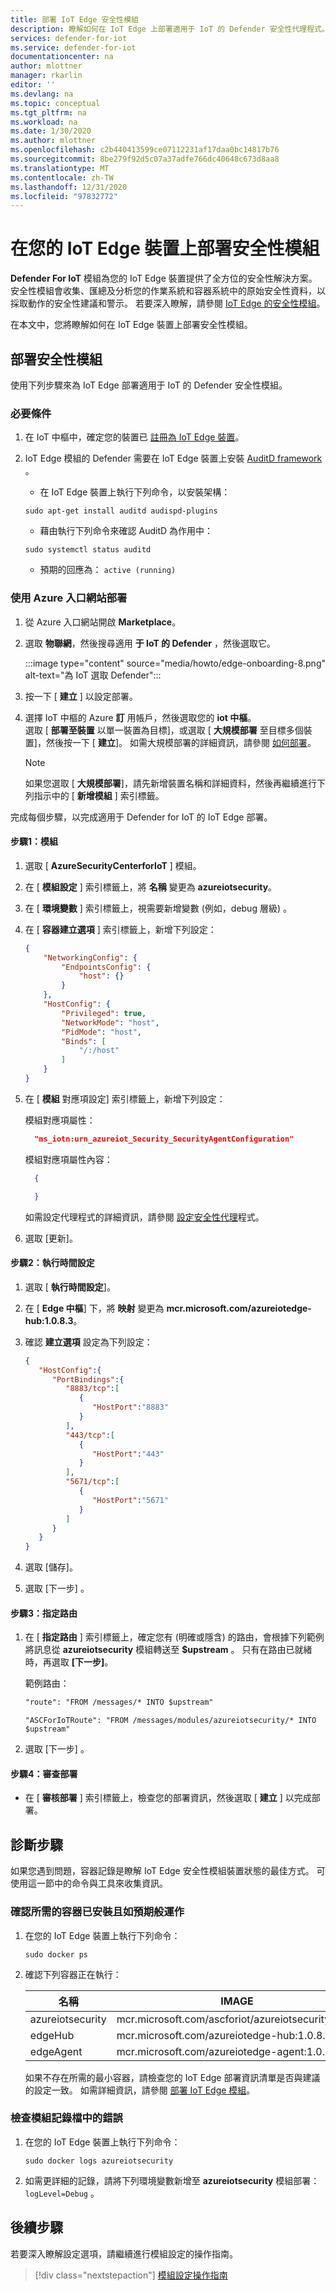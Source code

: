 ```yaml
---
title: 部署 IoT Edge 安全性模組
description: 瞭解如何在 IoT Edge 上部署適用于 IoT 的 Defender 安全性代理程式。
services: defender-for-iot
ms.service: defender-for-iot
documentationcenter: na
author: mlottner
manager: rkarlin
editor: ''
ms.devlang: na
ms.topic: conceptual
ms.tgt_pltfrm: na
ms.workload: na
ms.date: 1/30/2020
ms.author: mlottner
ms.openlocfilehash: c2b440413599ce07112231af17daa0bc14817b76
ms.sourcegitcommit: 8be279f92d5c07a37adfe766dc40648c673d8aa8
ms.translationtype: MT
ms.contentlocale: zh-TW
ms.lasthandoff: 12/31/2020
ms.locfileid: "97832772"
---
```

# <a name="deploy-a-security-module-on-your-iot-edge-device"></a>在您的 IoT Edge 裝置上部署安全性模組

**Defender For IoT** 模組為您的 IoT Edge 裝置提供了全方位的安全性解決方案。
安全性模組會收集、匯總及分析您的作業系統和容器系統中的原始安全性資料，以採取動作的安全性建議和警示。
若要深入瞭解，請參閱 [IoT Edge 的安全性模組](security-edge-architecture.md)。

在本文中，您將瞭解如何在 IoT Edge 裝置上部署安全性模組。

## <a name="deploy-security-module"></a>部署安全性模組

使用下列步驟來為 IoT Edge 部署適用于 IoT 的 Defender 安全性模組。

### <a name="prerequisites"></a>必要條件

1. 在 IoT 中樞中，確定您的裝置已 [註冊為 IoT Edge 裝置](../iot-edge/how-to-manual-provision-symmetric-key.md#register-a-new-device)。

1. IoT Edge 模組的 Defender 需要在 IoT Edge 裝置上安裝 [AuditD framework](https://linux.die.net/man/8/auditd) 。

    - 在 IoT Edge 裝置上執行下列命令，以安裝架構：

    `sudo apt-get install auditd audispd-plugins`

    - 藉由執行下列命令來確認 AuditD 為作用中：

    `sudo systemctl status auditd`<br>
    - 預期的回應為： `active (running)`

### <a name="deployment-using-azure-portal"></a>使用 Azure 入口網站部署

1. 從 Azure 入口網站開啟 **Marketplace**。

1. 選取 **物聯網**，然後搜尋適用 **于 IoT 的 Defender** ，然後選取它。

   :::image type="content" source="media/howto/edge-onboarding-8.png" alt-text="為 IoT 選取 Defender":::

1. 按一下 [ **建立** ] 以設定部署。

1. 選擇 IoT 中樞的 Azure **訂** 用帳戶，然後選取您的 **iot 中樞**。<br>選取 [ **部署至裝置** 以單一裝置為目標]，或選取 [ **大規模部署** 至目標多個裝置]，然後按一下 [ **建立**]。 如需大規模部署的詳細資訊，請參閱 [如何部署](../iot-edge/how-to-deploy-at-scale.md)。

    >[!Note]
    >如果您選取 [ **大規模部署**]，請先新增裝置名稱和詳細資料，然後再繼續進行下列指示中的 [ **新增模組** ] 索引標籤。

完成每個步驟，以完成適用于 Defender for IoT 的 IoT Edge 部署。

#### <a name="step-1-modules"></a>步驟1：模組

1. 選取 [ **AzureSecurityCenterforIoT** ] 模組。
1. 在 [ **模組設定** ] 索引標籤上，將 **名稱** 變更為 **azureiotsecurity**。
1. 在 [ **環境變數** ] 索引標籤上，視需要新增變數 (例如，debug 層級) 。
1. 在 [ **容器建立選項** ] 索引標籤上，新增下列設定：

    ``` json
    {
        "NetworkingConfig": {
            "EndpointsConfig": {
                "host": {}
            }
        },
        "HostConfig": {
            "Privileged": true,
            "NetworkMode": "host",
            "PidMode": "host",
            "Binds": [
                "/:/host"
            ]
        }
    }
    ```

1. 在 [ **模組** 對應項設定] 索引標籤上，新增下列設定：

   模組對應項屬性：
   
   ``` json
     "ms_iotn:urn_azureiot_Security_SecurityAgentConfiguration"
   ```

   模組對應項屬性內容： 

   ```json
     {

     }
   ```
    
   如需設定代理程式的詳細資訊，請參閱 [設定安全性代理](./how-to-agent-configuration.md)程式。

1. 選取 [更新]。

#### <a name="step-2-runtime-settings"></a>步驟2：執行時間設定

1. 選取 [ **執行時間設定**]。
1. 在 [ **Edge 中樞**] 下，將 **映射** 變更為 **mcr.microsoft.com/azureiotedge-hub:1.0.8.3**。
1. 確認 **建立選項** 設定為下列設定：

    ``` json
    {
       "HostConfig":{
          "PortBindings":{
             "8883/tcp":[
                {
                   "HostPort":"8883"
                }
             ],
             "443/tcp":[
                {
                   "HostPort":"443"
                }
             ],
             "5671/tcp":[
                {
                   "HostPort":"5671"
                }
             ]
          }
       }
    }
    ```

1. 選取 [儲存]。

1. 選取 [下一步]  。

#### <a name="step-3-specify-routes"></a>步驟3：指定路由

1. 在 [ **指定路由** ] 索引標籤上，確定您有 (明確或隱含) 的路由，會根據下列範例將訊息從 **azureiotsecurity** 模組轉送至 **$upstream** 。 只有在路由已就緒時，再選取 **[下一步]**。

   範例路由：

    ```Default implicit route
    "route": "FROM /messages/* INTO $upstream"
    ```

    ```Explicit route
    "ASCForIoTRoute": "FROM /messages/modules/azureiotsecurity/* INTO $upstream"
    ```

1. 選取 [下一步]  。

#### <a name="step-4-review-deployment"></a>步驟4：審查部署

- 在 [ **審核部署** ] 索引標籤上，檢查您的部署資訊，然後選取 [ **建立** ] 以完成部署。

## <a name="diagnostic-steps"></a>診斷步驟

如果您遇到問題，容器記錄是瞭解 IoT Edge 安全性模組裝置狀態的最佳方式。 可使用這一節中的命令與工具來收集資訊。

### <a name="verify-the-required-containers-are-installed-and-functioning-as-expected"></a>確認所需的容器已安裝且如預期般運作

1. 在您的 IoT Edge 裝置上執行下列命令：

    `sudo docker ps`

1. 確認下列容器正在執行：

   | 名稱 | IMAGE |
   | --- | --- |
   | azureiotsecurity | mcr.microsoft.com/ascforiot/azureiotsecurity:1.0.2 |
   | edgeHub | mcr.microsoft.com/azureiotedge-hub:1.0.8.3 |
   | edgeAgent | mcr.microsoft.com/azureiotedge-agent:1.0.1 |

   如果不存在所需的最小容器，請檢查您的 IoT Edge 部署資訊清單是否與建議的設定一致。 如需詳細資訊，請參閱 [部署 IoT Edge 模組](#deployment-using-azure-portal)。

### <a name="inspect-the-module-logs-for-errors"></a>檢查模組記錄檔中的錯誤

1. 在您的 IoT Edge 裝置上執行下列命令：

   `sudo docker logs azureiotsecurity`

1. 如需更詳細的記錄，請將下列環境變數新增至 **azureiotsecurity** 模組部署： `logLevel=Debug` 。

## <a name="next-steps"></a>後續步驟

若要深入瞭解設定選項，請繼續進行模組設定的操作指南。
> [!div class="nextstepaction"]
> [模組設定操作指南](./how-to-agent-configuration.md)